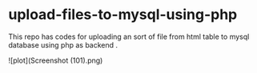 # upload-files-to-mysql-using-php
This repo has codes for uploading an sort of file from html table to mysql database using php as backend .

![plot](Screenshot (101).png)
